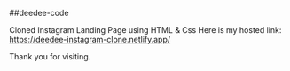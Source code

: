 ##deedee-code

Cloned Instagram Landing Page using HTML & Css
Here is my hosted link: https://deedee-instagram-clone.netlify.app/

Thank you for visiting.
